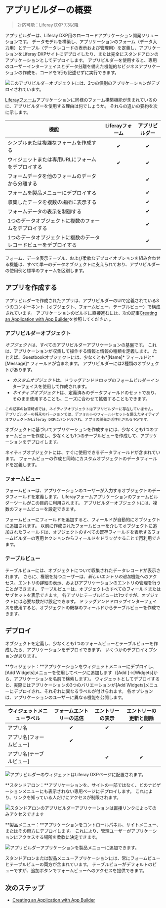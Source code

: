 # アプリビルダーの概要

> 対応可能：Liferay DXP 7.3以降

アプリビルダーは、Liferay DXP用のローコードアプリケーション開発ソリューションです。 データモデルを構築し、アプリケーションのフォーム（データ入力用）とテーブル（データレコードの表示および管理用）を定義し、アプリケーションをLiferay DXPサイトにデプロイしたり、または完全にスタンドアロンのアプリケーションとしてデプロイします。 アプリビルダーを使用すると、専用のユーザーインターフェイスとデータ分離を備えた機能的なビジネスアプリケーションの作成を、コードを1行も記述せずに実行できます。

![このアプリビルダーオブジェクトには、2つの個別のアプリケーションがデプロイされています。](./app-builder-overview/images/01.png)

[Liferayフォーム](../../process-automation/forms/introduction-to-forms.md)アプリケーションに同様のフォーム構築機能が含まれているのに、アプリビルダーを使用する理由は何でしょうか。 それらの違いの要約を次に示します。

| 機能                                | Liferayフォーム | アプリビルダー |
| --------------------------------- |:-----------:|:-------:|
| シンプルまたは複雑なフォームを作成する               |      ✔      |    ✔    |
| ウィジェットまたは専用URLにフォームをデプロイする        |      ✔      |    ✔    |
| フォームデータを他のフォームのデータから分離する          |             |    ✔    |
| フォームを製品メニューにデプロイする                |             |    ✔    |
| 収集したデータを複数の場所に表示する                |             |    ✔    |
| フォームデータの表示を制御する                   |             |    ✔    |
| 1つのデータオブジェクトに複数のフォームをデプロイする       |             |    ✔    |
| 1つのデータオブジェクトに複数のデータレコードビューをデプロイする |             |    ✔    |

フォーム、データ表示テーブル、および柔軟なデプロイオプションを組み合わせる機能は、すべて単一のデータオブジェクトに支えられており、アプリビルダーの使用例と標準のフォームを区別します。

## アプリを作成する

アプリビルダーで作成されたアプリは、アプリビルダーのUIで定義されている3つのコンポーネント（オブジェクト、フォームビュー、テーブルビュー）で構成されています。 アプリケーションのビルドに直接進むには、次の記事[Creating an Application with App Builder](./creating-a-standard-application.md)を参照してください 。

### アプリビルダーオブジェクト

*オブジェクト*は、すべてのアプリビルダーアプリケーションの基盤です。 これは、アプリケーションが収集して操作する情報と情報の種類を定義します。 たとえば、Guestbookオブジェクトには、少なくとも*[Name]* フィールドと*[Message]* フィールドが含まれます。 アプリビルダーには2種類のオブジェクトがあります。

  - *カスタムオブジェクト*は、ドラッグアンドドロップのフォームビルダーインターフェイスを使用して作成されます。
  - *ネイティブオブジェクト*は、定義済みのデータフィールドのセットであり、そのまま使用することも、ニーズに合わせて拡張することもできます。

```{note}
この記事の執筆時点では、ネイティブオブジェクトはアプリビルダーに存在していません。 アプリビルダーの将来のバージョンでは、デフォルトのフィールドセットを備えたネイティブオブジェクトがLiferay DXPにバンドルされ、アプリの開発が活性化される予定です。
```

オブジェクトに基づいてアプリケーションを作成するには、少なくとも1つのフォームビューを作成し、少なくとも1つのテーブルビューを作成して、アプリケーションをデプロイします。

ネイティブオブジェクトには、すぐに使用できるデータフィールドが含まれています。 フォームビューの作成と同時にカスタムオブジェクトのデータフィールドを定義します。

### フォームビュー

フォームビューは、アプリケーションのユーザーが入力するオブジェクトのデータフィールドを定義します。 Liferayフォームアプリケーションのフォームビルダーツールがこの目的に利用されます。 アプリビルダーオブジェクトには、複数のフォームビューを設定できます。

フォームビューにフィールドを追加すると、フィールドが自動的にオブジェクトに追加されます。 以前に作成されたフォームビューを介してオブジェクトに追加されたフィールドは、オブジェクトのすべての既存フィールドを表示するフォームビルダーの専用セクションからフィールドをドラッグすることで再利用できます。

### テーブルビュー

テーブルビューには、オブジェクトについて収集されたデータレコードが表示されます。 さらに、権限を持つユーザーは、*新しいエントリの追加*機能へのアクセス、エントリの詳細の表示、およびアプリケーションのエントリの管理を行うことができます。 テーブルビューは、オブジェクトのすべてのフィールドまたはサブセットを表示できます。 各アプリにテーブルビューは1つですが、オブジェクトには必要な数だけ設定できます。 ドラッグアンドドロップインターフェイスを使用すると、オブジェクトの既存のフィールドからテーブルビューを作成できます。

## デプロイ

オブジェクトを定義し、少なくとも1つのフォームビューとテーブルビューを作成したら、アプリケーションをデプロイできます。 いくつかのデプロイオプションがあります。

**ウィジェット：**アプリケーションをウィジェットメニューにデプロイし、[Add Widgets]メニューを使用してページに追加します（[Add ]→[Widgets]から、アプリケーションを名前で検索します）。 ウィジェットとしてデプロイすると、実際にはアプリケーションの3つのバリエーションが[Add Widgets]メニューにデプロイされ、それぞれに異なるラベルが付けられます。 各オプションは、アプリケーションのユーザーに異なる機能を公開します。

| ウィジェットメニューラベル     | フォームエントリーの送信 | エントリーの表示 | エントリーの更新と削除 |
| ----------------- |:------------:|:--------:|:-----------:|
| アプリ名              |      ✔       |    ✔     |      ✔      |
| アプリ名\[フォームビュー\] |      ✔       |          |             |
| アプリ名\[テーブルビュー\] |              |    ✔     |      ✔      |

![アプリビルダーのウィジェットはLiferay DXPページに配置されます。](./app-builder-overview/images/03.png)

**スタンドアロン：**アプリケーションを、サイトの一部ではなく、どのナビゲーションメニューにも表示されない専用ページにデプロイします。 これにより、リンクを知っている人だけにアクセスが制限されます。

![スタンドアロンのアプリビルダーアプリケーションは直接リンクによってのみアクセスできます](./app-builder-overview/images/04.png)

**製品メニュー：**アプリケーションをコントロールパネル、サイトメニュー、またはその両方にデプロイします。 これにより、管理ユーザーがアプリケーションにアクセスする場所を柔軟に決定できます。

![アプリビルダーアプリケーションを製品メニューに追加できます。](./app-builder-overview/images/02.png)

スタンドアロンまたは製品メニューアプリケーションには、常にフォームビューとテーブルビューの両方が含まれています。 テーブルビューがデフォルトのビューですが、追加ボタンでフォームビューへのアクセスを提供できます。

## 次のステップ

  - [Creating an Application with App Builder](./creating-a-standard-application.md)
